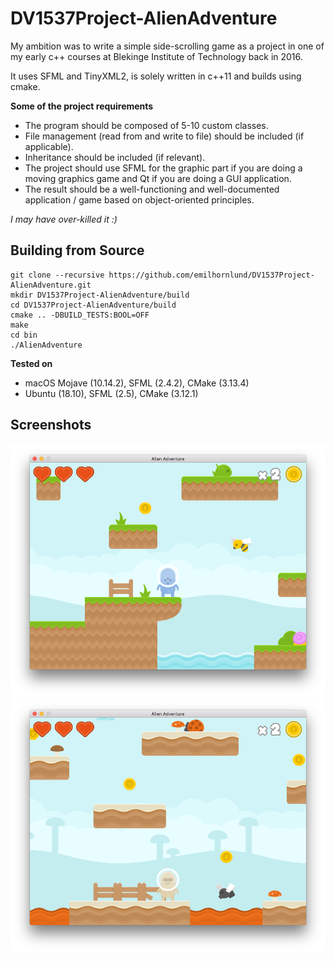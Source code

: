 # DV1537Project-AlienAdventure
My ambition was to write a simple side-scrolling game as a project in one of my early c++ courses at Blekinge Institute of Technology back in 2016.

It uses SFML and TinyXML2, is solely written in c++11 and builds using cmake.

**Some of the project requirements**
- The program should be composed of 5-10 custom classes.
- File management (read from and write to file) should be included (if applicable).
- Inheritance should be included (if relevant).
- The project should use SFML for the graphic part if you are doing a moving graphics game and Qt if you are doing a GUI application.
- The result should be a well-functioning and well-documented application / game based on object-oriented principles.

*I may have over-killed it :)*

## Building from Source

    git clone --recursive https://github.com/emilhornlund/DV1537Project-AlienAdventure.git
    mkdir DV1537Project-AlienAdventure/build
    cd DV1537Project-AlienAdventure/build
    cmake .. -DBUILD_TESTS:BOOL=OFF
    make
    cd bin
    ./AlienAdventure

**Tested on**
- macOS Mojave (10.14.2), SFML (2.4.2), CMake (3.13.4)
- Ubuntu (18.10), SFML (2.5), CMake (3.12.1)

## Screenshots

![Screenshot01](https://github.com/emilhornlund/DV1537Project-AlienAdventure/raw/master/ScreenShot01.png)
![Screenshot01](https://github.com/emilhornlund/DV1537Project-AlienAdventure/raw/master/ScreenShot02.png)
